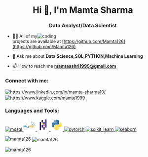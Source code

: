 <h1 align="center">Hi 👋, I'm Mamta Sharma</h1>
<h3 align="center">Data Analyst/Data Scientist</h3>

<img align="right" alt="coding" width="400" sre="https://th.bing.com/th/id/R.7534a223d4d87a3afd98d83cd7a273ad?rik=EiOCT4agT%2fTyhw&riu=http%3a%2f%2fwww.rapportthailand.com%2fteam%2fAMD-no2.png&ehk=uv63l%2f2h9QD5Ms023dInwsk2nz8%2fd2%2fiEDpcAYrJ2dg%3d&risl=&pid=ImgRaw&r=0">


- 👨‍💻 All of my projects are available at [https://github.com/Mamta126](https://github.com/Mamta126)

- 💬 Ask me about **Data Science,SQL,PYTHON,Machine Learning**

- 📫 How to reach me **mamtaashri1999@gmail.com**

<h3 align="left">Connect with me:</h3>
<p align="left">
<a href="https://linkedin.com/in/https://www.linkedin.com/in/mamta-sharma10/" target="blank"><img align="center" src="https://raw.githubusercontent.com/rahuldkjain/github-profile-readme-generator/master/src/images/icons/Social/linked-in-alt.svg" alt="https://www.linkedin.com/in/mamta-sharma10/" height="30" width="40" /></a>
<a href="https://kaggle.com/https://www.kaggle.com/mamta1999" target="blank"><img align="center" src="https://raw.githubusercontent.com/rahuldkjain/github-profile-readme-generator/master/src/images/icons/Social/kaggle.svg" alt="https://www.kaggle.com/mamta1999" height="30" width="40" /></a>
</p>

<h3 align="left">Languages and Tools:</h3>
<p align="left"> <a href="https://www.microsoft.com/en-us/sql-server" target="_blank" rel="noreferrer"> <img src="https://www.svgrepo.com/show/303229/microsoft-sql-server-logo.svg" alt="mssql" width="40" height="40"/> </a> <a href="https://www.mysql.com/" target="_blank" rel="noreferrer"> <img src="https://raw.githubusercontent.com/devicons/devicon/master/icons/mysql/mysql-original-wordmark.svg" alt="mysql" width="40" height="40"/> </a> <a href="https://pandas.pydata.org/" target="_blank" rel="noreferrer"> <img src="https://raw.githubusercontent.com/devicons/devicon/2ae2a900d2f041da66e950e4d48052658d850630/icons/pandas/pandas-original.svg" alt="pandas" width="40" height="40"/> </a> <a href="https://www.python.org" target="_blank" rel="noreferrer"> <img src="https://raw.githubusercontent.com/devicons/devicon/master/icons/python/python-original.svg" alt="python" width="40" height="40"/> </a> <a href="https://pytorch.org/" target="_blank" rel="noreferrer"> <img src="https://www.vectorlogo.zone/logos/pytorch/pytorch-icon.svg" alt="pytorch" width="40" height="40"/> </a> <a href="https://scikit-learn.org/" target="_blank" rel="noreferrer"> <img src="https://upload.wikimedia.org/wikipedia/commons/0/05/Scikit_learn_logo_small.svg" alt="scikit_learn" width="40" height="40"/> </a> <a href="https://seaborn.pydata.org/" target="_blank" rel="noreferrer"> <img src="https://seaborn.pydata.org/_images/logo-mark-lightbg.svg" alt="seaborn" width="40" height="40"/> </a> </p>

<p><img align="left" src="https://github-readme-stats.vercel.app/api/top-langs?username=mamta126&show_icons=true&locale=en&layout=compact" alt="mamta126" /></p>

<p>&nbsp;<img align="center" src="https://github-readme-stats.vercel.app/api?username=mamta126&show_icons=true&locale=en" alt="mamta126" /></p>

<p><img align="center" src="https://github-readme-streak-stats.herokuapp.com/?user=mamta126&" alt="mamta126" /></p>
